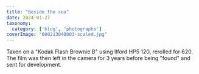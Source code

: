 ```yaml
---
title: "Beside the sea"
date: 2024-01-27
taxonomy:
  category: ['blog', 'photographs']
coverImage: "000213040003-scaled.jpg"
---
```


Taken on a "Kodak Flash Brownie B" using Ilford HP5 120, rerolled for 620. The film was then left in the camera for 3 years before being "found" and sent for development.
